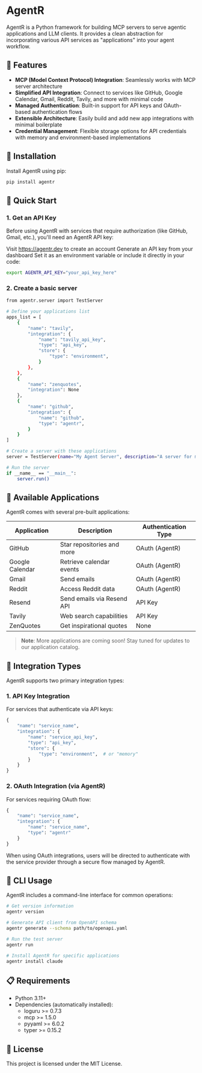 # AgentR

AgentR is a Python framework for building MCP servers to serve agentic applications and LLM clients. It provides a clean abstraction for incorporating various API services as "applications" into your agent workflow.

## 🌟 Features

- **MCP (Model Context Protocol) Integration**: Seamlessly works with MCP server architecture
- **Simplified API Integration**: Connect to services like GitHub, Google Calendar, Gmail, Reddit, Tavily, and more with minimal code
- **Managed Authentication**: Built-in support for API keys and OAuth-based authentication flows
- **Extensible Architecture**: Easily build and add new app integrations with minimal boilerplate
- **Credential Management**: Flexible storage options for API credentials with memory and environment-based implementations

## 🔧 Installation

Install AgentR using pip:

```bash
pip install agentr
```

## 🚀 Quick Start

### 1. Get an API Key
Before using AgentR with services that require authorization (like GitHub, Gmail, etc.), you'll need an AgentR API key:

Visit https://agentr.dev to create an account
Generate an API key from your dashboard
Set it as an environment variable or include it directly in your code:

```bash
export AGENTR_API_KEY="your_api_key_here"
```

### 2. Create a basic server

```bash
from agentr.server import TestServer

# Define your applications list
apps_list = [
    {
        "name": "tavily",
        "integration": {
            "name": "tavily_api_key",
            "type": "api_key",
            "store": {
                "type": "environment",
            }
        },        
    },
    {
        "name": "zenquotes",
        "integration": None
    },
    {
        "name": "github",
        "integration": {
            "name": "github",
            "type": "agentr",
        }
    }
]

# Create a server with these applications
server = TestServer(name="My Agent Server", description="A server for my agent apps", apps_list=apps_list)

# Run the server
if __name__ == "__main__":
    server.run()
```

## 🧩 Available Applications
AgentR comes with several pre-built applications:

| Application | Description | Authentication Type |
|-------------|-------------|---------------------|
| GitHub | Star repositories and more | OAuth (AgentR) |
| Google Calendar | Retrieve calendar events | OAuth (AgentR) |
| Gmail | Send emails | OAuth (AgentR) |
| Reddit | Access Reddit data | OAuth (AgentR) |
| Resend | Send emails via Resend API | API Key |
| Tavily | Web search capabilities | API Key |
| ZenQuotes | Get inspirational quotes | None |

> **Note**: More applications are coming soon! Stay tuned for updates to our application catalog.

## 🔐 Integration Types
AgentR supports two primary integration types:

### 1. API Key Integration
For services that authenticate via API keys:
```python
{
    "name": "service_name",
    "integration": {
        "name": "service_api_key",
        "type": "api_key",
        "store": {
            "type": "environment",  # or "memory"
        }
    }
}
```

### 2. OAuth Integration (via AgentR)
For services requiring OAuth flow:
```python
{
    "name": "service_name",
    "integration": {
        "name": "service_name",
        "type": "agentr"
    }
}
```
When using OAuth integrations, users will be directed to authenticate with the service provider through a secure flow managed by AgentR.

## 🤖 CLI Usage
AgentR includes a command-line interface for common operations:

```bash
# Get version information
agentr version

# Generate API client from OpenAPI schema
agentr generate --schema path/to/openapi.yaml

# Run the test server
agentr run

# Install AgentR for specific applications
agentr install claude
```

## 📋 Requirements

- Python 3.11+
- Dependencies (automatically installed):
  - loguru >= 0.7.3
  - mcp >= 1.5.0
  - pyyaml >= 6.0.2
  - typer >= 0.15.2


## 📝 License

This project is licensed under the MIT License.
